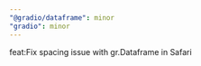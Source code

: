 ```yaml
---
"@gradio/dataframe": minor
"gradio": minor
---
```


feat:Fix spacing issue with gr.Dataframe in Safari
